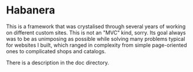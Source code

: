 # Habanera

This is a framework that was crystalised through several years of
working on different custom sites. This is not an "MVC" kind, sorry.
Its goal always was to be as unimposing as possible while solving many
problems typical for websites I built, which ranged in complexity from
simple page-oriented ones to complicated shops and catalogs.

There is a description in the doc directory.
